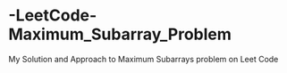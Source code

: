 # -LeetCode-Maximum_Subarray_Problem
My Solution and Approach to Maximum Subarrays problem on Leet Code
